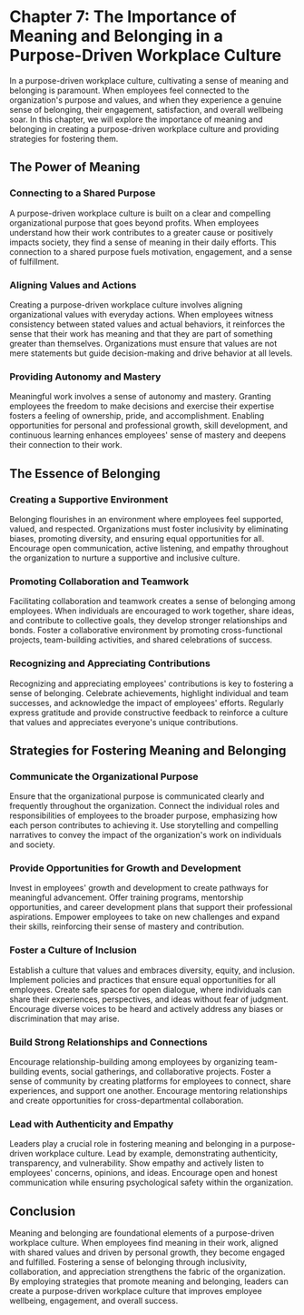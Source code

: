 Chapter 7: The Importance of Meaning and Belonging in a Purpose-Driven Workplace Culture
========================================================================================

In a purpose-driven workplace culture, cultivating a sense of meaning and belonging is paramount. When employees feel connected to the organization's purpose and values, and when they experience a genuine sense of belonging, their engagement, satisfaction, and overall wellbeing soar. In this chapter, we will explore the importance of meaning and belonging in creating a purpose-driven workplace culture and providing strategies for fostering them.

**The Power of Meaning**
------------------------

### Connecting to a Shared Purpose

A purpose-driven workplace culture is built on a clear and compelling organizational purpose that goes beyond profits. When employees understand how their work contributes to a greater cause or positively impacts society, they find a sense of meaning in their daily efforts. This connection to a shared purpose fuels motivation, engagement, and a sense of fulfillment.

### Aligning Values and Actions

Creating a purpose-driven workplace culture involves aligning organizational values with everyday actions. When employees witness consistency between stated values and actual behaviors, it reinforces the sense that their work has meaning and that they are part of something greater than themselves. Organizations must ensure that values are not mere statements but guide decision-making and drive behavior at all levels.

### Providing Autonomy and Mastery

Meaningful work involves a sense of autonomy and mastery. Granting employees the freedom to make decisions and exercise their expertise fosters a feeling of ownership, pride, and accomplishment. Enabling opportunities for personal and professional growth, skill development, and continuous learning enhances employees' sense of mastery and deepens their connection to their work.

**The Essence of Belonging**
----------------------------

### Creating a Supportive Environment

Belonging flourishes in an environment where employees feel supported, valued, and respected. Organizations must foster inclusivity by eliminating biases, promoting diversity, and ensuring equal opportunities for all. Encourage open communication, active listening, and empathy throughout the organization to nurture a supportive and inclusive culture.

### Promoting Collaboration and Teamwork

Facilitating collaboration and teamwork creates a sense of belonging among employees. When individuals are encouraged to work together, share ideas, and contribute to collective goals, they develop stronger relationships and bonds. Foster a collaborative environment by promoting cross-functional projects, team-building activities, and shared celebrations of success.

### Recognizing and Appreciating Contributions

Recognizing and appreciating employees' contributions is key to fostering a sense of belonging. Celebrate achievements, highlight individual and team successes, and acknowledge the impact of employees' efforts. Regularly express gratitude and provide constructive feedback to reinforce a culture that values and appreciates everyone's unique contributions.

**Strategies for Fostering Meaning and Belonging**
--------------------------------------------------

### Communicate the Organizational Purpose

Ensure that the organizational purpose is communicated clearly and frequently throughout the organization. Connect the individual roles and responsibilities of employees to the broader purpose, emphasizing how each person contributes to achieving it. Use storytelling and compelling narratives to convey the impact of the organization's work on individuals and society.

### Provide Opportunities for Growth and Development

Invest in employees' growth and development to create pathways for meaningful advancement. Offer training programs, mentorship opportunities, and career development plans that support their professional aspirations. Empower employees to take on new challenges and expand their skills, reinforcing their sense of mastery and contribution.

### Foster a Culture of Inclusion

Establish a culture that values and embraces diversity, equity, and inclusion. Implement policies and practices that ensure equal opportunities for all employees. Create safe spaces for open dialogue, where individuals can share their experiences, perspectives, and ideas without fear of judgment. Encourage diverse voices to be heard and actively address any biases or discrimination that may arise.

### Build Strong Relationships and Connections

Encourage relationship-building among employees by organizing team-building events, social gatherings, and collaborative projects. Foster a sense of community by creating platforms for employees to connect, share experiences, and support one another. Encourage mentoring relationships and create opportunities for cross-departmental collaboration.

### Lead with Authenticity and Empathy

Leaders play a crucial role in fostering meaning and belonging in a purpose-driven workplace culture. Lead by example, demonstrating authenticity, transparency, and vulnerability. Show empathy and actively listen to employees' concerns, opinions, and ideas. Encourage open and honest communication while ensuring psychological safety within the organization.

**Conclusion**
--------------

Meaning and belonging are foundational elements of a purpose-driven workplace culture. When employees find meaning in their work, aligned with shared values and driven by personal growth, they become engaged and fulfilled. Fostering a sense of belonging through inclusivity, collaboration, and appreciation strengthens the fabric of the organization. By employing strategies that promote meaning and belonging, leaders can create a purpose-driven workplace culture that improves employee wellbeing, engagement, and overall success.
